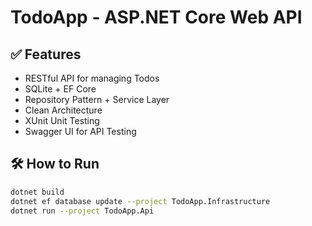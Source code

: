 # TodoApp - ASP.NET Core Web API

## ✅ Features
- RESTful API for managing Todos
- SQLite + EF Core
- Repository Pattern + Service Layer
- Clean Architecture
- XUnit Unit Testing
- Swagger UI for API Testing

## 🛠 How to Run
```bash
dotnet build
dotnet ef database update --project TodoApp.Infrastructure
dotnet run --project TodoApp.Api
